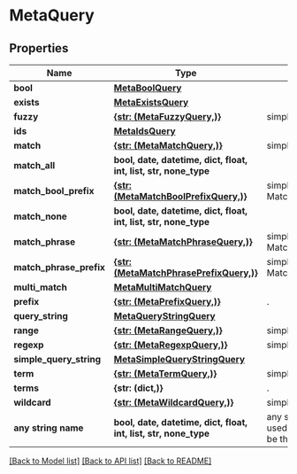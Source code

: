 # MetaQuery


## Properties
Name | Type | Description | Notes
------------ | ------------- | ------------- | -------------
**bool** | [**MetaBoolQuery**](MetaBoolQuery.md) |  | [optional] 
**exists** | [**MetaExistsQuery**](MetaExistsQuery.md) |  | [optional] 
**fuzzy** | [**{str: (MetaFuzzyQuery,)}**](MetaFuzzyQuery.md) | simple, PrefixQuery | [optional] 
**ids** | [**MetaIdsQuery**](MetaIdsQuery.md) |  | [optional] 
**match** | [**{str: (MetaMatchQuery,)}**](MetaMatchQuery.md) | simple, MatchQuery | [optional] 
**match_all** | **bool, date, datetime, dict, float, int, list, str, none_type** |  | [optional] 
**match_bool_prefix** | [**{str: (MetaMatchBoolPrefixQuery,)}**](MetaMatchBoolPrefixQuery.md) | simple, MatchBoolPrefixQuery | [optional] 
**match_none** | **bool, date, datetime, dict, float, int, list, str, none_type** |  | [optional] 
**match_phrase** | [**{str: (MetaMatchPhraseQuery,)}**](MetaMatchPhraseQuery.md) | simple, MatchPhraseQuery | [optional] 
**match_phrase_prefix** | [**{str: (MetaMatchPhrasePrefixQuery,)}**](MetaMatchPhrasePrefixQuery.md) | simple, MatchPhrasePrefixQuery | [optional] 
**multi_match** | [**MetaMultiMatchQuery**](MetaMultiMatchQuery.md) |  | [optional] 
**prefix** | [**{str: (MetaPrefixQuery,)}**](MetaPrefixQuery.md) | . | [optional] 
**query_string** | [**MetaQueryStringQuery**](MetaQueryStringQuery.md) |  | [optional] 
**range** | [**{str: (MetaRangeQuery,)}**](MetaRangeQuery.md) | simple, FuzzyQuery | [optional] 
**regexp** | [**{str: (MetaRegexpQuery,)}**](MetaRegexpQuery.md) | simple, FuzzyQuery | [optional] 
**simple_query_string** | [**MetaSimpleQueryStringQuery**](MetaSimpleQueryStringQuery.md) |  | [optional] 
**term** | [**{str: (MetaTermQuery,)}**](MetaTermQuery.md) | simple, TermQuery | [optional] 
**terms** | **{str: (dict,)}** | . | [optional] 
**wildcard** | [**{str: (MetaWildcardQuery,)}**](MetaWildcardQuery.md) | simple, WildcardQuery | [optional] 
**any string name** | **bool, date, datetime, dict, float, int, list, str, none_type** | any string name can be used but the value must be the correct type | [optional]

[[Back to Model list]](../README.md#documentation-for-models) [[Back to API list]](../README.md#documentation-for-api-endpoints) [[Back to README]](../README.md)


